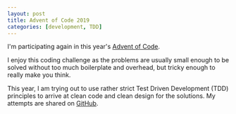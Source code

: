 ```yaml
---
layout: post
title: Advent of Code 2019
categories: [development, TDD]
---
```

I'm participating again in this year's [Advent of Code](https://adventofcode.com/2019). 

I enjoy this coding challenge as the problems are usually small enough to be solved 
without too much boilerplate and overhead, but tricky enough to really make you think.

This year, I am trying out to use rather strict Test Driven Development (TDD) principles 
to arrive at clean code and clean design for the solutions. My attempts are shared 
on [GitHub](https://github.com/cadolphs/advent_of_code_2019).

